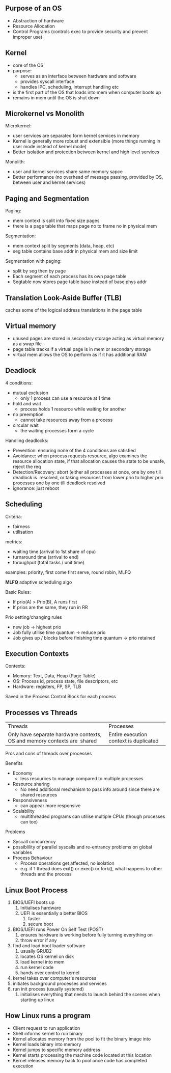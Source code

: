 ## Purpose of an OS

- Abstraction of hardware
- Resource Allocation
- Control Programs (controls exec to provide security and prevent improper use)

## Kernel

- core of the OS
- purpose:
	- serves as an interface between hardware and software
	- provides syscall interface
	- handles IPC, scheduling, interrupt handling etc
- is the first part of the OS that loads into mem when computer boots up
- remains in mem until the OS is shut down

## Microkernel vs Monolith

Microkernel:
- user services are separated form kernel services in memory
- Kernel is generally more robust and extensible (more things running in user mode instead of kernel mode)
- Better isolation and protection between kernel and high level services

Monolith:

- user and kernel services share same memory sapce
- Better performance (no overhead of message passing, provided by OS, between user and kernel services)

## Paging and Segmentation

Paging:
- mem context is split into fixed size pages
- there is a page table that maps page no to frame no in physical mem

Segmentation:
- mem context split by segments (data, heap, etc)
- seg table contains base addr in physical mem and size limit

Segmentation with paging:
- split by seg then by page
- Each segment of each process has its own page table
- Segtable now stores page table base instead of base phys addr

## Translation Look-Aside Buffer (TLB)
caches some of the logical address translations in the page table

## Virtual memory
- unused pages are stored in secondary storage acting as virtual memory as a swap file
- page table tracks if a virtual page is in mem or secondary storage
- virtual mem allows the OS to perform as if it has additional RAM

## Deadlock

4 conditions:
- mutual exclusion
	- only 1 process can use a resource at 1 time
- hold and wait
	- process holds 1 resource while waiting for another
- no preemption
	- cannot take resources away from a process
- circular wait
	- the waiting processes form a cycle

Handling deadlocks:
- Prevention: ensuring none of the 4 conditions are satisfied
- Avoidance: when process requests resource, algo examines the resource allocation state, if that allocation causes the state to be unsafe, reject the req
- Detection/Recovery: abort (either all processes at once, one by one till deadlock is  resolved, or taking resources from lower prio to higher prio processes one by one till deadlock resolved
- ignorance: just reboot

## Scheduling
Criteria:
- fairness
- utilisation

metrics:
- waiting time (arrival to 1st share of cpu)
- turnaround time (arrival to end)
- throughput (total tasks / unit time)

examples:
priority, first come first serve, round robin, MLFQ

**MLFQ**
adaptive scheduling algo

Basic Rules:
- If prio(A) > Prio(B), A runs first
- If prios are the same, they run in RR

Prio setting/changing rules
- new job -> highest prio
- Job fully utilise time quantum -> reduce prio
- Job gives up / blocks before finishing time quantum -> prio retained

## Execution Contexts
Contexts:
- Memory: Text, Data, Heap (Page Table)
- OS: Process id, process state, file descriptors, etc
- Hardware: registers, FP, SP, TLB

Saved in the Process Control Block for each process

## Processes vs Threads

|                                                                          |                                        |
| ------------------------------------------------------------------------ | -------------------------------------- |
| Threads                                                                  | Processes                              |
| Only have separate hardware contexts, OS and memory contexts are  shared | Entire execution context is duplicated |

Pros and cons of threads over processes

Benefits
- Economy
	- less resources to manage compared to multiple processes
- Resource sharing
	- No need additional mechanism to pass info around since there are shared resources
- Responsiveness
	- can appear more responsive
- Scalability
	- multithreaded programs can utilise multiple CPUs (though processes can too)

Problems
- Syscall concurrency
- possiblility of parallel syscalls and re-entrancy problems on global variables
- Process Behaviour
	- Process operations get affected, no isolation
	- e.g. if 1 thread does exit() or exec() or fork(), what happens to other threads and the process

## Linux Boot Process
1. BIOS/UEFI boots up
	1. Initialises hardware
	2. UEFI is essentially a better BIOS
		1. faster
		2. secure boot
2. BIOS/UEFI runs Power On Self Test (POST)
	1. ensures hardware is working before fully turning everything on
	2. throw error if any
3. find and load boot loader software
	1. usually GRUB2
	2. locates OS kernel on disk
	3. load kernel into mem
	4. run kernel code
	5. hands over control to kernel
4. kernel takes over computer's resources
5. initiates background processes and services
6. run init process (usually systemd)
	1. initialises everything that needs to launch behind the scenes when starting up linux

## How Linux runs a program
* Client request to run application
 * Shell informs kernel to run binary
 * Kernel allocates memory from the pool to fit the binary image into
 * Kernel loads binary into memory
 * Kernel jumps to specific memory address
 * Kernel starts processing the machine code located at this location
 * Kernel releases memory back to pool once code has completed execution